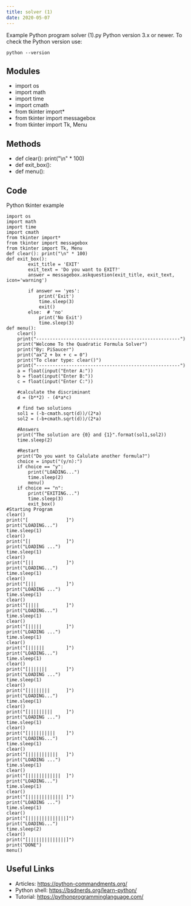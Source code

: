 ```yaml
---
title: solver (1)
date: 2020-05-07
---
```

Example Python program solver (1).py
Python version 3.x or newer.
To check the Python version use:

    python --version

## Modules

* import os
* import math
* import time
* import cmath
* from tkinter import*
* from tkinter import messagebox
* from tkinter import Tk, Menu

## Methods

* def clear(): print("\n" * 100)
* def exit_box():
* def menu():

## Code

Python tkinter example

    import os
    import math
    import time
    import cmath
    from tkinter import*
    from tkinter import messagebox
    from tkinter import Tk, Menu
    def clear(): print("\n" * 100)
    def exit_box():
            exit_title = 'EXIT'
            exit_text = 'Do you want to EXIT?'
            answer = messagebox.askquestion(exit_title, exit_text, icon='warning')
    
            if answer == 'yes':
                print('Exit')
                time.sleep(3)
                exit()
            else:  # 'no'
                print('No Exit')
                time.sleep(3)
    def menu():
        clear()
        print("-----------------------------------------------------")
        print("Welcome To the Quadratic Formula Solver")
        print("By: PiSaucer")
        print("ax^2 + bx + c = 0")
        print("To clear type: clear()")
        print("-----------------------------------------------------")
        a = float(input("Enter A:"))
        b = float(input("Enter B:"))
        c = float(input("Enter C:"))
    
        #calculate the discriminant
        d = (b**2) - (4*a*c)
    
        # find two solutions
        sol1 = (-b-cmath.sqrt(d))/(2*a)
        sol2 = (-b+cmath.sqrt(d))/(2*a)
    
        #Answers
        print("The solution are {0} and {1}".format(sol1,sol2))
        time.sleep(2)
    
        #Restart
        print("Do you want to Calulate another formula?")
        choice = input("(y/n):")
        if choice == "y":
            print("LOADING...")
            time.sleep(2)
            menu()
        if choice == "n":
            print("EXITING...")
            time.sleep(3)
            exit_box()
    #Starting Program
    clear()
    print("[              ]")
    print("LOADING...")
    time.sleep(1)
    clear()
    print("[|             ]")
    print("LOADING ...")
    time.sleep(1)
    clear()
    print("[||            ]")
    print("LOADING...")
    time.sleep(1)
    clear()
    print("[|||           ]")
    print("LOADING ...")
    time.sleep(1)
    clear()
    print("[||||          ]")
    print("LOADING...")
    time.sleep(1)
    clear()
    print("[|||||         ]")
    print("LOADING ...")
    time.sleep(1)
    clear()
    print("[||||||        ]")
    print("LOADING...")
    time.sleep(1)
    clear()
    print("[|||||||       ]")
    print("LOADING ...")
    time.sleep(1)
    clear()
    print("[||||||||      ]")
    print("LOADING...")
    time.sleep(1)
    clear()
    print("[|||||||||     ]")
    print("LOADING ...")
    time.sleep(1)
    clear()
    print("[||||||||||    ]")
    print("LOADING...")
    time.sleep(1)
    clear()
    print("[|||||||||||   ]")
    print("LOADING ...")
    time.sleep(1)
    clear()
    print("[||||||||||||  ]")
    print("LOADING...")
    time.sleep(1)
    clear()
    print("[||||||||||||| ]")
    print("LOADING ...")
    time.sleep(1)
    clear()
    print("[||||||||||||||]")
    print("LOADING...")
    time.sleep(2)
    clear()
    print("[||||||||||||||]")
    print("DONE")
    menu()

## Useful Links

- Articles: https://python-commandments.org/
- Python shell: https://bsdnerds.org/learn-python/
- Tutorial: https://pythonprogramminglanguage.com/
